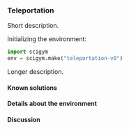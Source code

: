 ### Teleportation

Short description.

Initializing the environment:
```python
import scigym
env = scigym.make("teleportation-v0")
```
Longer description.

#### Known solutions

#### Details about the environment

#### Discussion
